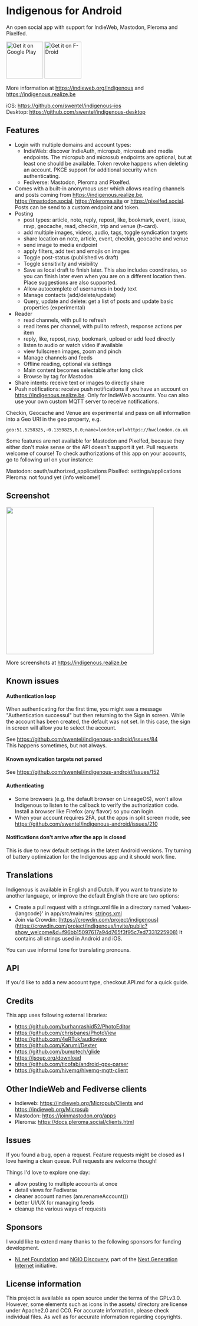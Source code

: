 # Indigenous for Android

An open social app with support for IndieWeb, Mastodon, Pleroma and Pixelfed.

<a href='https://play.google.com/store/apps/details?id=com.indieweb.indigenous'><img alt='Get it on Google Play' src='https://play.google.com/intl/en_us/badges/images/generic/en_badge_web_generic.png' height="100"/></a> <a href="https://f-droid.org/app/com.indieweb.indigenous"><img src="https://f-droid.org/badge/get-it-on.png" alt="Get it on F-Droid" height="100"></a>

More information at https://indieweb.org/Indigenous and
https://indigenous.realize.be

iOS: https://github.com/swentel/indigenous-ios  
Desktop: https://github.com/swentel/indigenous-desktop

## Features

- Login with multiple domains and account types:
  - IndieWeb: discover IndieAuth, micropub, microsub and media endpoints. The
    micropub and microsub endpoints are optional, but at least one should be
    available. Token revoke happens when deleting an account. PKCE support for
    additional security when authenticating.
  - Fediverse: Mastodon, Pleroma and Pixelfed.
- Comes with a built-in anonymous user which allows reading channels and
  posts coming from https://indigenous.realize.be, https://mastodon.social,
  https://pleroma.site or https://pixelfed.social. Posts can be send to a custom
  endpoint and token.
- Posting
  - post types: article, note, reply, repost, like, bookmark, event,
    issue, rsvp, geocache, read, checkin, trip and venue (h-card).
  - add multiple images, videos, audio, tags, toggle syndication targets
  - share location on note, article, event, checkin, geocache and venue
  - send image to media endpoint
  - apply filters, add text and emojis on images
  - Toggle post-status (published vs draft)
  - Toggle sensitivity and visibility
  - Save as local draft to finish later. This also includes coordinates,
    so you can finish later even when you are on a different location
    then. Place suggestions are also supported.
  - Allow autocomplete of usernames in body text
  - Manage contacts (add/delete/update)
  - Query, update and delete: get a list of posts and update basic
    properties (experimental)
- Reader
  - read channels, with pull to refresh
  - read items per channel, with pull to refresh, response actions per item
  - reply, like, repost, rsvp, bookmark, upload or add feed directly
  - listen to audio or watch video if available 
  - view fullscreen images, zoom and pinch
  - Manage channels and feeds
  - Offline reading, optional via settings
  - Main content becomes selectable after long click
  - Browse by tag for Mastodon
- Share intents: receive text or images to directly share
- Push notifications: receive push notifications if you have an account
  on https://indigenous.realize.be. Only for IndieWeb accounts.
  You can also use your own custom MQTT server to receive notifications.

Checkin, Geocache and Venue are experimental and pass on all information
into a Geo URI in the geo property, e.g.

```
geo:51.5258325,-0.1359825,0.0;name=london;url=https://hwclondon.co.uk
```

Some features are not available for Mastodon and Pixelfed, because they either
don't make sense or the API doesn't support it yet. Pull requests welcome of
course! To check authorizations of this app on your accounts, go to following
url on your instance:

Mastodon: oauth/authorized_applications
Pixelfed: settings/applications
Pleroma: not found yet (info welcome!)

## Screenshot

<img src="https://realize.be/sites/default/files/2019-02/1550590120900.jpg" width="400" />

More screenshots at https://indigenous.realize.be

## Known issues

#### Authentication loop

When authenticating for the first time, you might see a message
"Authentication successul" but then returning to the Sign in screen.
While the account has been created, the default was not set. In this
case, the sign in screen will allow you to select the account.

See https://github.com/swentel/indigenous-android/issues/84  
This happens sometimes, but not always.

#### Known syndication targets not parsed

See https://github.com/swentel/indigenous-android/issues/152

#### Authenticating

- Some browsers (e.g. the default browser on LineageOS), won't allow
  Indigenous to listen to the callback to verify the authorization code.
  Install a browser like Firefox (any flavor) so you can login.
- When your account requires 2FA, put the apps in split screen mode, see
https://github.com/swentel/indigenous-android/issues/210

#### Notifications don't arrive after the app is closed

This is due to new default settings in the latest Android versions. Try
turning of battery optimization for the Indigenous app and it should
work fine.

## Translations

Indigenous is available in English and Dutch. If you want to translate to
another language, or improve the default English there are two options:

- Create a pull request with a strings.xml file in a directory named 'values-{langcode}' in app/src/main/res: [strings.xml](https://github.com/swentel/indigenous-android/blob/master/app/src/main/res/values/strings.xml)
- Join via Crowdin: [https://crowdin.com/project/indigenous](https://crowdin.com/project/indigenous/invite/public?show_welcome&d=f96bb15097617a94d765f3f95c7ed7331225908)
It contains all strings used in Android and iOS.

You can use informal tone for translating pronouns.

## API

If you'd like to add a new account type, checkout API.md for a quick guide.

## Credits

This app uses following external libraries:

- https://github.com/burhanrashid52/PhotoEditor
- https://github.com/chrisbanes/PhotoView
- https://github.com/4eRTuk/audioview
- https://github.com/Karumi/Dexter
- https://github.com/bumptech/glide
- https://jsoup.org/download
- https://github.com/ticofab/android-gpx-parser
- https://github.com/hivemq/hivemq-mqtt-client

## Other IndieWeb and Fediverse clients

- Indieweb: https://indieweb.org/Micropub/Clients and https://indieweb.org/Microsub
- Mastodon: https://joinmastodon.org/apps
- Pleroma: https://docs.pleroma.social/clients.html

## Issues

If you found a bug, open a request. Feature requests might be closed as I love
having a clean queue. Pull requests are welcome though!

Things I'd love to explore one day:

- allow posting to multiple accounts at once
- detail views for Fediverse
- cleaner account names (am.renameAccount())
- better UI/UX for managing feeds
- cleanup the various ways of requests

## Sponsors

I would like to extend many thanks to the following sponsors for funding development.

- [NLnet Foundation](https://nlnet.nl) and [NGI0
Discovery](https://nlnet.nl/discovery/), part of the [Next Generation
Internet](https://ngi.eu) initiative.

## License information

This project is available as open source under the terms of the GPLv3.0. However, some elements such as icons in the assets/ directory are license under Apache2.0 and CC0. For accurate information, please check individual files. As well as for accurate information regarding copyrights.
